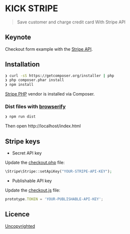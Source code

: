 # KICK STRIPE

> Save customer and charge credit card With Stripe API

## Keynote

Checkout form example with the [Stripe API](https://stripe.com/docs).

## Installation

```sh
❯ curl -sS https://getcomposer.org/installer | php
❯ php composer.phar install
❯ npm install
```

[Stripe PHP](https://github.com/stripe/stripe-php) vendor is installed via Composer.

### Dist files with [browserify](http://browserify.org/)

```sh
❯ npm run dist
```

Then open http://localhost/index.html

## Stripe keys

* Secret API key

Update the [checkout.php](./lib/checkout.php) file:

```php
\Stripe\Stripe::setApiKey("YOUR-STRIPE-API-KEY");
```

* Publishable API key

Update the [checkout.js](./lib/checkout.js) file:

```js
prototype.TOKEN = 'YOUR-PUBLISHABLE-API-KEY';
```

## Licence

[Uncopyrighted](http://zenhabits.net/uncopyright/)
